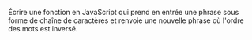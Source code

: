Écrire une fonction en JavaScript qui prend en entrée une phrase sous forme de chaîne de caractères et renvoie une nouvelle phrase où l'ordre des mots est inversé.